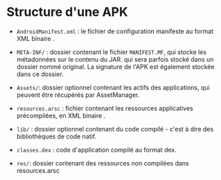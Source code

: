 # Structure d'une APK

- `AndroidManifest.xml` : le fichier de configuration manifeste au format XML binaire .

- `META-INF/` : dossier contenant le fichier `MANIFEST.MF`, qui stocke les métadonnées sur le contenu du JAR. qui sera parfois stocké dans un dossier nommé original. La signature de l'APK est également stockée dans ce dossier.

- `Assets/`: dossier optionnel contenant les actifs des applications, qui peuvent être récupérés par AssetManager.

- `resources.arsc` : fichier contenant les ressources applicatives précompilées, en XML binaire .

- `lib/` : dossier optionnel contenant du code compilé - c'est à dire des bibliothèques de code natif.

- `classes.dex` : code d'application compilé au format dex.

- `res/`: dossier contenant des ressources non compilées dans resources.arsc
